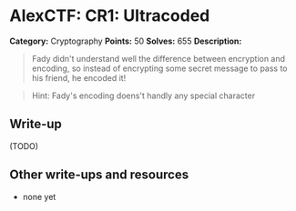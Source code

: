 # AlexCTF: CR1: Ultracoded

**Category:** Cryptography
**Points:** 50
**Solves:** 655
**Description:**

> Fady didn't understand well the difference between encryption and encoding,
> so instead of encrypting some secret message to pass to his friend, he
> encoded it!

> Hint: Fady's encoding doens't handly any special character

## Write-up

(TODO)

## Other write-ups and resources

 * none yet
